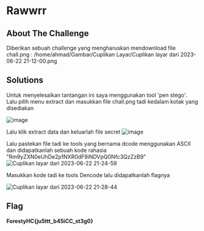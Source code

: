 # Rawwrr
## About The Challenge

Diberikan sebuah challenge yang mengharuskan mendownload file chall.png :
/home/ahmad/Gambar/Cuplikan Layar/Cuplikan layar dari 2023-06-22 21-12-00.png


## Solutions
Untuk menyelesaikan tantangan ini saya menggunakan tool 'pen stego'. Lalu pilih menu extract dan masukkan file chall.png tadi kedalam kotak yang disediakan

![image](https://github.com/qodrizizi/CTF_WRITEUP/assets/111678241/14c05aaf-3150-405d-8c2f-08edecaf80bd)

Lalu klik extract data dan keluarlah file secret
![image](https://github.com/qodrizizi/CTF_WRITEUP/assets/111678241/df879a68-31c7-4ecd-95fc-f3d70c6d8092)

Lalu pastekan file tadi ke tools yang bernama dcode menggunakan ASCII dan didapatkanlah sebuah kode rahasia "Rm9yZXN0eUhDe2p1NXR0dF9iNDVpQ0Nfc3QzZzB9"
![Cuplikan layar dari 2023-06-22 21-24-59](https://github.com/qodrizizi/CTF_WRITEUP/assets/111678241/3b54629f-28bd-46a4-8cad-62090e2c9391)

Masukkan kode tadi ke tools Dencode lalu didapatkanlah flagnya

![Cuplikan layar dari 2023-06-22 21-28-44](https://github.com/qodrizizi/CTF_WRITEUP/assets/111678241/a51c2891-8784-45d6-88d6-d0e1d5af17e4)

## Flag
**ForestyHC{ju5ttt_b45iCC_st3g0}**

